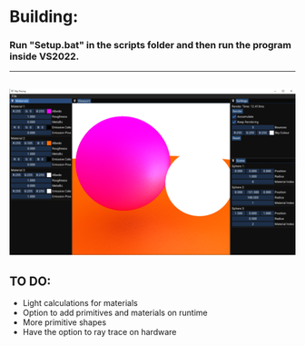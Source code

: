 # Building:
### Run "Setup.bat" in the scripts folder and then run the program inside VS2022. 
---
![title](images/image.png)
---
## TO DO:
* Light calculations for materials
* Option to add primitives and materials on runtime
* More primitive shapes
* Have the option to ray trace on hardware
